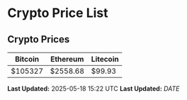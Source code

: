 # Crypto Price List

## Crypto Prices
| Bitcoin | Ethereum | Litecoin |
| ------- | -------- | -------- |
| $105327 | $2558.68 | $99.93 |
**Last Updated:** 2025-05-18 15:22 UTC
**Last Updated:** $DATE$
